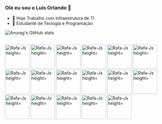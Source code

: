 ### Olá eu sou o Luis Orlando 👋

- 🔭 Hoje Trabalho com Infraestrutura de TI
- 🌱 Estudante de Teologia e Programação

 ![Anurag's GitHub stats](https://github-readme-stats.vercel.app/api?username=lopcarv&theme=aura&show_icons=true)

<div style="display: inline_block"><br>
<img alingn="center" alt="Rafa-Js height="60" width="80"   src="https://cdn.jsdelivr.net/gh/devicons/devicon/icons/linux/linux-original.svg" />
<img alingn="center" alt="Rafa-Js height="60" width="80"   src="https://cdn.jsdelivr.net/gh/devicons/devicon/icons/php/php-original.svg" />
<img alingn="center" alt="Rafa-Js height="60" width="80"   src="https://cdn.jsdelivr.net/gh/devicons/devicon/icons/mysql/mysql-original-wordmark.svg" />    <img alingn="center" alt="Rafa-Js height="60" width="80"   src="https://cdn.jsdelivr.net/gh/devicons/devicon/icons/html5/html5-original.svg" />             <img alingn="center" alt="Rafa-Js height="60" width="80"   src="https://cdn.jsdelivr.net/gh/devicons/devicon/icons/css3/css3-original-wordmark.svg" />
<img alingn="center" alt="Rafa-Js height="60" width="80"  src="https://cdn.jsdelivr.net/gh/devicons/devicon/icons/javascript/javascript-original.svg" />
<img alingn="center" alt="Rafa-Js height="60" width="80"  src="https://cdn.jsdelivr.net/gh/devicons/devicon/icons/vscode/vscode-original.svg" />
<img alingn="center" alt="Rafa-Js height="60" width="80"   src="https://cdn.jsdelivr.net/gh/devicons/devicon/icons/tomcat/tomcat-original.svg" />
<img alingn="center" alt="Rafa-Js height="60" width="80"   src="https://cdn.jsdelivr.net/gh/devicons/devicon/icons/python/python-original.svg" />
<img alingn="center" alt="Rafa-Js height="60" width="80"   src="https://cdn.jsdelivr.net/gh/devicons/devicon/icons/postgresql/postgresql-original.svg" />
<img alingn="center" alt="Rafa-Js height="60" width="80"   src="https://cdn.jsdelivr.net/gh/devicons/devicon/icons/docker/docker-original.svg" />   
<img alingn="center" alt="Rafa-Js height="60" width="80"   src="https://img.icons8.com/color/2x/vmware.png" />                                             <img alingn="center" alt="Rafa-Js height="60" width="80"   src="https://img.icons8.com/color/2x/google-cloud-platform.png" />                               <img alingn="center" alt="Rafa-Js height="60" width="80"   src="https://img.icons8.com/color/512/amazon-web-services.png" />                               <img alingn="center" alt="Rafa-Js height="60" width="80"   src="https://www.pngitem.com/pimgs/m/478-4782464_pfsense-square-logo-pfsense-logo-square-hd-png.png" />    
<img alingn="center" alt="Rafa-Js height="60" width="80"   src="https://www.pc-freak.net/images/monitor-if-log-file-is-growing-with-zabbix-zabbix-userparameter-script-howto.png" />  
 <img alingn="center" alt="Rafa-Js height="60" width="80"   src="https:guiadohost.files.wordpress.com/2022/05/logomarca-osticket-helpdesk.png" /> 

          
</div>
